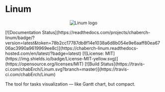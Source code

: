# Linum

<p align="center">
    <img src="https://i.postimg.cc/rFWHwqwq/Artboard-1-0-5x.png" alt="Linum logo">
</p>
[![Documentation Status](https://readthedocs.com/projects/chaberch-linum/badge/?version=latest&token=78b2cc17787db8f14e1038a6d8b054e9e6aaff80ea6706ac3990a9619969ee8c)](https://chaberch-linum.readthedocs-hosted.com/en/latest/?badge=latest)
[![License: MIT](https://img.shields.io/badge/License-MIT-yellow.svg)](https://opensource.org/licenses/MIT)
[![Build Status](https://travis-ci.com/chabErch/Linum.svg?branch=master)](https://travis-ci.com/chabErch/Linum)

The tool for tasks visualization — like Gantt chart, but compact.
